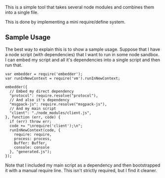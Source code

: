 This is a simple tool that takes several node modules and combines them into a single file.

This is done by implementing a mini require/define system.

## Sample Usage

The best way to explain this is to show a sample usage.  Suppose that I have a node script (with dependencies) that I want to run in some node sandbox.  I can embed my script and all it's dependencies into a single script and then run that.

    var embedder = require('embedder');
    var runInNewContext = require('vm').runInNewContext;

    embedder({
      // Embed my direct dependency
      "protocol": require.resolve("protocol"),
      // And also it's dependency
      "msgpack-js": require.resolve("msgpack-js"),
      // And my main script
      "client": "./node_modules/client.js",
    }, function (err, code) {
      if (err) throw err;
      code += "\nrequire('client');\n";
      runInNewContext(code, {
        require: require,
        process: process,
        Buffer: Buffer,
        console: console
      }, "generated.js");
    });

Note that I included my main script as a dependency and then bootstrapped it with a manual require line.  This isn't strictly required, but I find it cleaner.